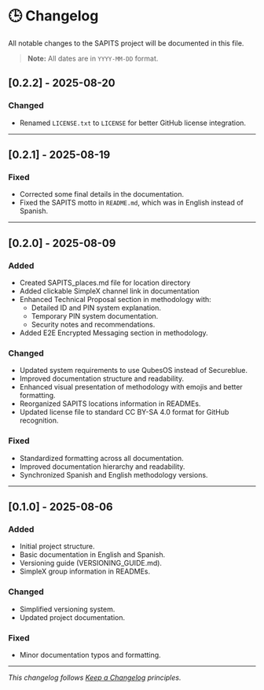 # 🕒 Changelog

All notable changes to the SAPITS project will be documented in this file.

> **Note:** All dates are in `YYYY-MM-DD` format.

## [0.2.2] - 2025-08-20

### Changed
- Renamed `LICENSE.txt` to `LICENSE` for better GitHub license integration.

---

## [0.2.1] - 2025-08-19

### Fixed
- Corrected some final details in the documentation.
- Fixed the SAPITS motto in `README.md`, which was in English instead of Spanish.

---

## [0.2.0] - 2025-08-09

### Added
- Created SAPITS_places.md file for location directory
- Added clickable SimpleX channel link in documentation
- Enhanced Technical Proposal section in methodology with:
  - Detailed ID and PIN system explanation.
  - Temporary PIN system documentation.
  - Security notes and recommendations.
- Added E2E Encrypted Messaging section in methodology.

### Changed
- Updated system requirements to use QubesOS instead of Secureblue.
- Improved documentation structure and readability.
- Enhanced visual presentation of methodology with emojis and better formatting.
- Reorganized SAPITS locations information in READMEs.
- Updated license file to standard CC BY-SA 4.0 format for GitHub recognition.

### Fixed
- Standardized formatting across all documentation.
- Improved documentation hierarchy and readability.
- Synchronized Spanish and English methodology versions.

---

## [0.1.0] - 2025-08-06

### Added
- Initial project structure.
- Basic documentation in English and Spanish.
- Versioning guide (VERSIONING_GUIDE.md).
- SimpleX group information in READMEs.

### Changed
- Simplified versioning system.
- Updated project documentation.

### Fixed
- Minor documentation typos and formatting.

---
*This changelog follows [Keep a Changelog](https://keepachangelog.com/) principles.*
